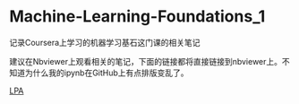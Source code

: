# Machine-Learning-Foundations_1
记录Coursera上学习的机器学习基石这门课的相关笔记


建议在Nbviewer上观看相关的笔记，下面的链接都将直接链接到nbviewer上。不知道为什么我的ipynb在GitHub上有点排版变乱了。

[LPA](https://nbviewer.jupyter.org/github/yukunqi/Machine-Learning-Foundations_1/blob/master/Week2/LPA.ipynb)
